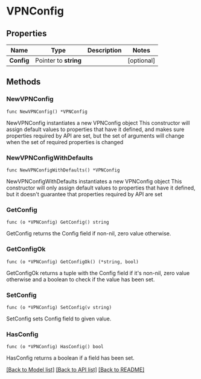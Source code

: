 # VPNConfig

## Properties

Name | Type | Description | Notes
------------ | ------------- | ------------- | -------------
**Config** | Pointer to **string** |  | [optional] 

## Methods

### NewVPNConfig

`func NewVPNConfig() *VPNConfig`

NewVPNConfig instantiates a new VPNConfig object
This constructor will assign default values to properties that have it defined,
and makes sure properties required by API are set, but the set of arguments
will change when the set of required properties is changed

### NewVPNConfigWithDefaults

`func NewVPNConfigWithDefaults() *VPNConfig`

NewVPNConfigWithDefaults instantiates a new VPNConfig object
This constructor will only assign default values to properties that have it defined,
but it doesn't guarantee that properties required by API are set

### GetConfig

`func (o *VPNConfig) GetConfig() string`

GetConfig returns the Config field if non-nil, zero value otherwise.

### GetConfigOk

`func (o *VPNConfig) GetConfigOk() (*string, bool)`

GetConfigOk returns a tuple with the Config field if it's non-nil, zero value otherwise
and a boolean to check if the value has been set.

### SetConfig

`func (o *VPNConfig) SetConfig(v string)`

SetConfig sets Config field to given value.

### HasConfig

`func (o *VPNConfig) HasConfig() bool`

HasConfig returns a boolean if a field has been set.


[[Back to Model list]](../README.md#documentation-for-models) [[Back to API list]](../README.md#documentation-for-api-endpoints) [[Back to README]](../README.md)


